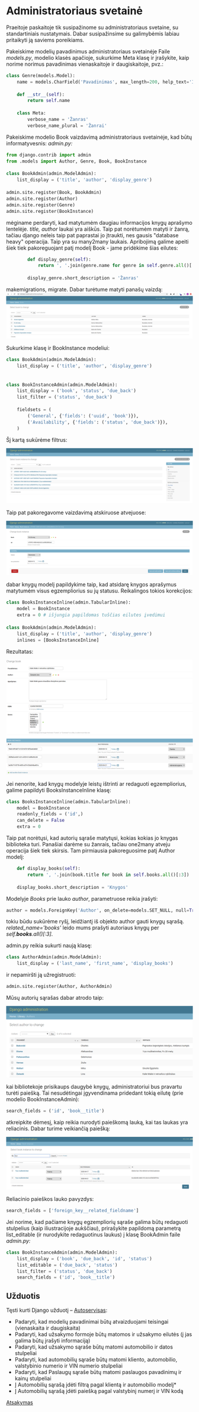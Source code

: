 # Administratoriaus svetainė

Praeitoje paskaitoje tik susipažinome su administratoriaus svetaine, su standartiniais nustatymais. Dabar susipažinsime su galimybėmis labiau pritaikyti ją saviems poreikiams. 

Pakeiskime modelių pavadinimus administratoriaus svetainėje
Faile *models.py*, modelio klasės apačioje, sukurkime Meta klasę ir įrašykite, kaip norime norimus pavadinimas vienaskaitoje ir daugiskaitoje, pvz.:

```python
class Genre(models.Model):
    name = models.CharField('Pavadinimas', max_length=200, help_text='Įveskite knygos žanrą (pvz. detektyvas)')

    def __str__(self):
        return self.name

    class Meta:
        verbose_name = 'Žanras'
        verbose_name_plural = 'Žanrai'
```

Pakeiskime modelio Book vaizdavimą administratoriaus svetainėje, kad būtų informatyvesnis:
*admin.py:*

```python
from django.contrib import admin
from .models import Author, Genre, Book, BookInstance

class BookAdmin(admin.ModelAdmin):
    list_display = ('title', 'author', 'display_genre')

admin.site.register(Book, BookAdmin) 
admin.site.register(Author)
admin.site.register(Genre)
admin.site.register(BookInstance)
```

mėginame perdaryti, kad matytumėm daugiau informacijos knygų aprašymo lentelėje. *title, author* laukai yra aiškūs. Taip pat norėtumėm matyti ir žanrą, tačiau django neleis taip pat paprastai jo įtraukti, nes gausis "database heavy" operacija. Taip yra su many2many laukais. Apribojimą galime apeiti šiek tiek pakoreguojant patį modelį Book - jame pridėkime šias eilutes:

```python
        def display_genre(self):
            return ', '.join(genre.name for genre in self.genre.all()[:3])

        display_genre.short_description = 'Žanras'
```

makemigrations, migrate. Dabar turėtume matyti panašų vaizdą:
![](book_list.png)

Sukurkime klasę ir BookInstance modeliui:

```python
class BookAdmin(admin.ModelAdmin):
    list_display = ('title', 'author', 'display_genre')


class BookInstanceAdmin(admin.ModelAdmin):
    list_display = ('book', 'status', 'due_back')
    list_filter = ('status', 'due_back')

    fieldsets = (
        ('General', {'fields': ('uuid', 'book')}),
        ('Availability', {'fields': ('status', 'due_back')}),
    )
```

Šį kartą sukūrėme filtrus:

![](admin_filters.png)

Taip pat pakoregavome vaizdavimą atskiruose atvejuose:

![](bookinstanceadmin.png)

dabar knygų modelį papildykime taip, kad atsidarę knygos aprašymus matytumėm visus egzempliorius su jų statusu. Reikalingos tokios korekcijos:

```python
class BooksInstanceInline(admin.TabularInline):
    model = BookInstance
    extra = 0 # išjungia papildomas tuščias eilutes įvedimui

class BookAdmin(admin.ModelAdmin):
    list_display = ('title', 'author', 'display_genre')
    inlines = [BooksInstanceInline]
```

Rezultatas:

![](inline_instances.png)

Jei nenorite, kad knygų modelyje leistų ištrinti ar redaguoti egzempliorius, galime papildyti BooksInstanceInline klasę:

```python
class BooksInstanceInline(admin.TabularInline):
    model = BookInstance
    readonly_fields = ('id',)
    can_delete = False
    extra = 0
```

Taip pat norėtųsi, kad autorių sąraše matytųsi, kokias kokias jo knygas biblioteka turi. Panašiai darėme su žanrais, tačiau one2many atveju operacija šiek tiek skirsis. Tam pirmiausia pakoreguosime patį Author modelį:

```python
    def display_books(self):
        return ', '.join(book.title for book in self.books.all()[:3])

    display_books.short_description = 'Knygos'
```

Modelyje *Books* prie lauko *author*, parametruose reikia įrašyti:

```python
author = models.ForeignKey('Author', on_delete=models.SET_NULL, null=True, related_name='books')
```

tokiu būdu sukūrėme ryšį, leidžiantį iš objekto author gauti knygų sąrašą. *related_name='books'* leido mums prašyti autoriaus knygų per *self.**books**.all()[:3]*.

admin.py reikia sukurti naują klasę:

```python
class AuthorAdmin(admin.ModelAdmin):
    list_display = ('last_name', 'first_name', 'display_books')
```

ir nepamiršti ją užregistruoti:

```python
admin.site.register(Author, AuthorAdmin)
```

Mūsų autorių sąrašas dabar atrodo taip:

![](autoriai_admin.png)

kai bibliotekoje prisikaups daugybė knygų, administratoriui bus pravartu turėti paiešką. Tai nesudėtingai įgyvendinama pridedant tokią eilutę (prie modelio BookInstanceAdmin):

```python
search_fields = ('id', 'book__title')
```

atkreipkite dėmesį, kaip reikia nurodyti paieškomą lauką, kai tas laukas yra reliacinis. Dabar turime veikiančią paiešką:

![](paieska_admin.png)

Reliacinio paieškos lauko pavyzdys:

```python
search_fields = ['foreign_key__related_fieldname']
```

Jei norime, kad pačiame knygų egzempliorių sąraše galima būtų redaguoti stulpelius (kaip iliustracijoje aukščiau), prirašykite papildomą parametrą list_editable (ir nurodykite redaguotinus laukus) į klasę BookAdmin faile *admin.py:* 

```python
class BookInstanceAdmin(admin.ModelAdmin):
    list_display = ('book', 'due_back', 'id', 'status')
    list_editable = ('due_back', 'status')
    list_filter = ('status', 'due_back')
    search_fields = ('id', 'book__title')
```

 ## Užduotis
Tęsti kurti Django užduotį – [Autoservisas](https://github.com/robotautas/kursas/wiki/Django-u%C5%BEduotis:-Autoservisas):
* Padaryti, kad modelių pavadinimai būtų atvaizduojami teisingai (vienaskaita ir daugiskaita)
* Padaryti, kad užsakymo formoje būtų matomos ir užsakymo eilutės (į jas galima būtų įrašyti informaciją)
* Padaryti, kad užsakymo sąraše būtų matomi automobilio ir datos stulpeliai
* Padaryti, kad automobilių sąraše būtų matomi kliento, automobilio, valstybinio numerio ir VIN numerio stulpeliai
* Padaryti, kad Paslaugų sąraše būtų matomi paslaugos pavadinimų ir kainų stulpeliai
* Į Automobilių sąrašą įdėti filtrą pagal klientą ir automobilio modelį*
* Į Automobilių sąrašą įdėti paiešką pagal valstybinį numerį ir VIN kodą


[Atsakymas](https://github.com/DonatasNoreika/autoservisas)

